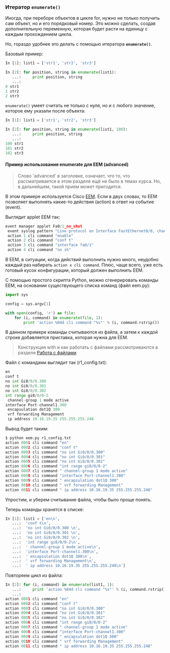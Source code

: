 ### Итератор ```enumerate()```

Иногда, при переборе объектов в цикле for, нужно не только получить сам объект, но и его порядковый номер. Это можно сделать, создав дополнительную переменную, которая будет расти на единицу с каждым прохождением цикла.

Но, гораздо удобнее это делать с помощью итератора __```enumerate()```__.

Базовый пример:
```python
In [1]: list1 = ['str1', 'str2', 'str3']

In [2]: for position, string in enumerate(list1):
   ...:     print position, string
   ...:     
0 str1
1 str2
2 str3
```

```enumerate()``` умеет считать не только с нуля, но и с любого значение, которое ему указали после объекта:
```python
In [1]: list1 = ['str1', 'str2', 'str3']

In [2]: for position, string in enumerate(list1, 100):
   ...:     print position, string
   ...:     
100 str1
101 str2
102 str3
```

#### Пример использования enumerate для EEM (advanced)

> Слово 'advanced' в заголовке, означает, что то, что рассматривается в этом разделе ещё не было в темах курса. Но, в дальнейшем, такой прием может пригодится. 

В этом примере используется Cisco [EEM](http://xgu.ru/wiki/EEM). Если в двух словах, то EEM позволяет выполнять какие-то действия (action) в ответ на событие (event).

Выглядит applet EEM так:
```python
event manager applet Fa0/1_no_shut
 event syslog pattern "Line protocol on Interface FastEthernet0/0, changed state to down"
 action 1 cli command "enable"
 action 2 cli command "conf t"
 action 3 cli command "interface fa0/1"
 action 4 cli command "no sh"
```

В EEM, в ситуации, когда действий выполнить нужно много, неудобно каждый раз набирать ```action x cli command```.
Плюс, чаще всего, уже есть готовый кусок конфигурации, который должен выполнить EEM.

С помощью простого скрипта Python, можно сгенерировать команды EEM, на основании существующего списка команд (файл eem.py):
```python
import sys

config = sys.argv[1]

with open(config, 'r') as file:
    for (i, command) in enumerate(file, 1):
        print 'action %04d cli command "%s"' % (i, command.rstrip())
```

В данном примере команды считываются из файла, а затем к каждой строке добавляется приставка, которая нужна для EEM.

> Конструкция with и как работать с файлами рассмотриваются в разделе [Работа с файлами](../06_files/)

Файл с командами выглядит так (r1_config.txt):
```python
en
conf t
no int Gi0/0/0.300 
no int Gi0/0/0.301 
no int Gi0/0/0.302 
int range gi0/0/0-2
 channel-group 1 mode active
interface Port-channel1.300
 encapsulation dot1Q 300
 vrf forwarding Management
 ip address 10.16.19.35 255.255.255.248
```

Вывод будет таким:
```python
$ python eem.py r1_config.txt
action 0001 cli command "en"
action 0002 cli command "conf t"
action 0003 cli command "no int Gi0/0/0.300"
action 0004 cli command "no int Gi0/0/0.301"
action 0005 cli command "no int Gi0/0/0.302"
action 0006 cli command "int range gi0/0/0-2"
action 0007 cli command " channel-group 1 mode active"
action 0008 cli command "interface Port-channel1.300"
action 0009 cli command " encapsulation dot1Q 300"
action 0010 cli command " vrf forwarding Management"
action 0011 cli command " ip address 10.16.19.35 255.255.255.248"
```

Упростим, и уберем считывание файла, чтобы было проще понять.

Теперь команды хранятся в списке:
```python 
In [1]: list1 = ['en\n',
   ...:  'conf t\n',
   ...:  'no int Gi0/0/0.300 \n',
   ...:  'no int Gi0/0/0.301 \n',
   ...:  'no int Gi0/0/0.302 \n',
   ...:  'int range gi0/0/0-2\n',
   ...:  ' channel-group 1 mode active\n',
   ...:  'interface Port-channel1.300\n',
   ...:  ' encapsulation dot1Q 300\n',
   ...:  ' vrf forwarding Management\n',
   ...:  ' ip address 10.16.19.35 255.255.255.248\n']
```

Повторяем цикл из файла:
```python
In [2]: for (i, command) in enumerate(list1, 1):
   ...:     print 'action %04d cli command "%s"' % (i, command.rstrip())
   ...:     
action 0001 cli command "en"
action 0002 cli command "conf t"
action 0003 cli command "no int Gi0/0/0.300"
action 0004 cli command "no int Gi0/0/0.301"
action 0005 cli command "no int Gi0/0/0.302"
action 0006 cli command "int range gi0/0/0-2"
action 0007 cli command " channel-group 1 mode active"
action 0008 cli command "interface Port-channel1.300"
action 0009 cli command " encapsulation dot1Q 300"
action 0010 cli command " vrf forwarding Management"
action 0011 cli command " ip address 10.16.19.35 255.255.255.248"
```

